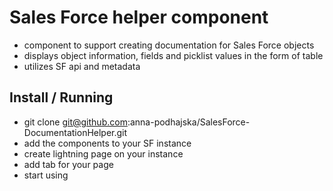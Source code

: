 # Sales Force helper component

- component to support creating documentation for Sales Force objects
- displays object information, fields and picklist values in the form of table
- utilizes SF api and metadata

## Install / Running

- git clone git@github.com:anna-podhajska/SalesForce-DocumentationHelper.git
- add the components to your SF instance
- create lightning page on your instance
- add tab for your page
- start using
